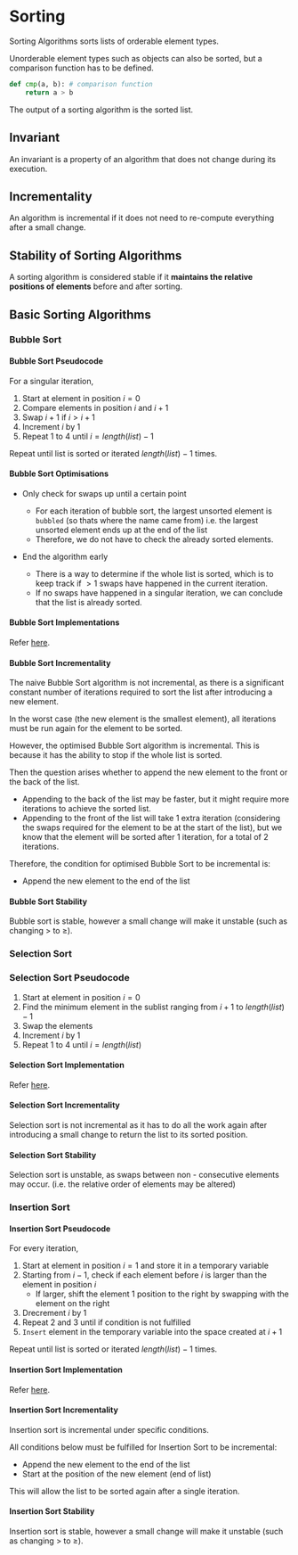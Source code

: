 # Sorting

Sorting Algorithms sorts lists of orderable element types.

Unorderable element types such as objects can also be sorted, but a comparison function has to be defined.

```python
def cmp(a, b): # comparison function
    return a > b
```

The output of a sorting algorithm is the sorted list.

## Invariant

An invariant is a property of an algorithm that does not change during its execution.

## Incrementality

An algorithm is incremental if it does not need to re-compute everything
after a small change.

## Stability of Sorting Algorithms

A sorting algorithm is considered stable if it **maintains the relative positions of elements** before and after sorting.

## Basic Sorting Algorithms

### Bubble Sort

#### Bubble Sort Pseudocode

For a singular iteration,

1. Start at element in position $i = 0$
2. Compare elements in position $i$ and $i + 1$
3. Swap $i + 1$ if $i \gt i + 1$
4. Increment $i$ by 1
5. Repeat 1 to 4 until $i = length(list) - 1$

Repeat until list is sorted or iterated $length(list) - 1$ times.

#### Bubble Sort Optimisations

- Only check for swaps up until a certain point
  - For each iteration of bubble sort, the largest unsorted element is `bubbled` (so thats where the name came from) i.e. the largest unsorted element ends up at the end of the list
  - Therefore, we do not have to check the already sorted elements.

- End the algorithm early
  - There is a way to determine if the whole list is sorted, which is to keep track if $> 1$ swaps have happened in the current iteration.
  - If no swaps have happened in a singular iteration, we can conclude that the list is already sorted.

#### Bubble Sort Implementations

Refer [here](/week01/BubbleSort.py).

#### Bubble Sort Incrementality

The naive Bubble Sort algorithm is not incremental, as there is a significant constant number of iterations required to sort the list after introducing a new element.

In the worst case (the new element is the smallest element), all iterations must be run again for the element to be sorted.

However, the optimised Bubble Sort algorithm is incremental. This is because it has the ability to stop if the whole list is sorted.

Then the question arises whether to append the new element to the front or the back of the list.

- Appending to the back of the list may be faster, but it might require more iterations to achieve the sorted list.
- Appending to the front of the list will take 1 extra iteration (considering the swaps required for the element to be at the start of the list), but we know that the element will be sorted after 1 iteration, for a total of 2 iterations.

Therefore, the condition for optimised Bubble Sort to be incremental is:

- Append the new element to the end of the list

#### Bubble Sort Stability

Bubble sort is stable, however a small change will make it unstable (such as changing $>$ to $\geq$).

### Selection Sort

### Selection Sort Pseudocode

1. Start at element in position $i = 0$
2. Find the minimum element in the sublist ranging from $i + 1$ to $length(list) - 1$
3. Swap the elements
4. Increment $i$ by 1
5. Repeat 1 to 4 until $i = length(list)$

#### Selection Sort Implementation

Refer [here](/week01/SelectionSort.py).

#### Selection Sort Incrementality

Selection sort is not incremental as it has to do all the work again after introducing a small change to return the list to its sorted position.

#### Selection Sort Stability

Selection sort is unstable, as swaps between non - consecutive elements may occur. (i.e. the relative order of elements may be altered)

### Insertion Sort

#### Insertion Sort Pseudocode

For every iteration,

1. Start at element in position $i = 1$ and store it in a temporary variable
2. Starting from $i - 1$, check if each element before $i$ is larger than the element in position $i$
    - If larger, shift the element 1 position to the right by swapping with the element on the right
3. Drecrement $i$ by 1
4. Repeat 2 and 3 until if condition is not fulfilled
5. `Insert` element in the temporary variable into the space created at $i + 1$

Repeat until list is sorted or iterated $length(list) - 1$ times.

#### Insertion Sort Implementation

Refer [here](/week01/InsertionSort.py).

#### Insertion Sort Incrementality

Insertion sort is incremental under specific conditions.

All conditions below must be fulfilled for Insertion Sort to be incremental:

- Append the new element to the end of the list
- Start at the position of the new element (end of list)

This will allow the list to be sorted again after a single iteration.

#### Insertion Sort Stability

Insertion sort is stable, however a small change will make it unstable (such as changing $>$ to $\geq$).
